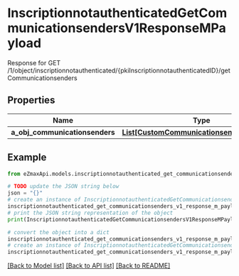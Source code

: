 # InscriptionnotauthenticatedGetCommunicationsendersV1ResponseMPayload

Response for GET /1/object/inscriptionnotauthenticated/{pkiInscriptionnotauthenticatedID}/getCommunicationsenders

## Properties

Name | Type | Description | Notes
------------ | ------------- | ------------- | -------------
**a_obj_communicationsenders** | [**List[CustomCommunicationsenderResponse]**](CustomCommunicationsenderResponse.md) |  | 

## Example

```python
from eZmaxApi.models.inscriptionnotauthenticated_get_communicationsenders_v1_response_m_payload import InscriptionnotauthenticatedGetCommunicationsendersV1ResponseMPayload

# TODO update the JSON string below
json = "{}"
# create an instance of InscriptionnotauthenticatedGetCommunicationsendersV1ResponseMPayload from a JSON string
inscriptionnotauthenticated_get_communicationsenders_v1_response_m_payload_instance = InscriptionnotauthenticatedGetCommunicationsendersV1ResponseMPayload.from_json(json)
# print the JSON string representation of the object
print(InscriptionnotauthenticatedGetCommunicationsendersV1ResponseMPayload.to_json())

# convert the object into a dict
inscriptionnotauthenticated_get_communicationsenders_v1_response_m_payload_dict = inscriptionnotauthenticated_get_communicationsenders_v1_response_m_payload_instance.to_dict()
# create an instance of InscriptionnotauthenticatedGetCommunicationsendersV1ResponseMPayload from a dict
inscriptionnotauthenticated_get_communicationsenders_v1_response_m_payload_from_dict = InscriptionnotauthenticatedGetCommunicationsendersV1ResponseMPayload.from_dict(inscriptionnotauthenticated_get_communicationsenders_v1_response_m_payload_dict)
```
[[Back to Model list]](../README.md#documentation-for-models) [[Back to API list]](../README.md#documentation-for-api-endpoints) [[Back to README]](../README.md)



